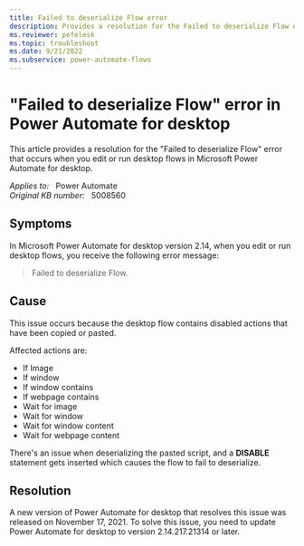 ```yaml
---
title: Failed to deserialize Flow error
description: Provides a resolution for the Failed to deserialize Flow error that occurs in Power Automate for desktop.
ms.reviewer: pefelesk
ms.topic: troubleshoot
ms.date: 9/21/2022
ms.subservice: power-automate-flows
---
```

# "Failed to deserialize Flow" error in Power Automate for desktop

This article provides a resolution for the "Failed to deserialize Flow" error that occurs when you edit or run desktop flows in Microsoft Power Automate for desktop.

_Applies to:_ &nbsp; Power Automate  
_Original KB number:_ &nbsp; 5008560

## Symptoms

In Microsoft Power Automate for desktop version 2.14, when you edit or run desktop flows, you receive the following error message:

> Failed to deserialize Flow.

## Cause

This issue occurs because the desktop flow contains disabled actions that have been copied or pasted.

Affected actions are:

- If Image
- If window
- If window contains
- If webpage contains
- Wait for image
- Wait for window
- Wait for window content
- Wait for webpage content

There's an issue when deserializing the pasted script, and a **DISABLE** statement gets inserted which causes the flow to fail to deserialize.

## Resolution

A new version of Power Automate for desktop that resolves this issue was released on November 17, 2021. To solve this issue, you need to update Power Automate for desktop to version 2.14.217.21314 or later.
